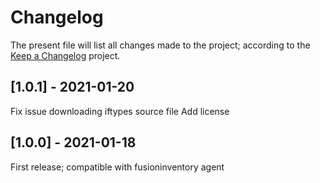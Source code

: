 # Changelog

The present file will list all changes made to the project; according to the
[Keep a Changelog](http://keepachangelog.com/) project.

## [1.0.1] - 2021-01-20

Fix issue downloading iftypes source file
Add license

## [1.0.0] - 2021-01-18

First release; compatible with fusioninventory agent
